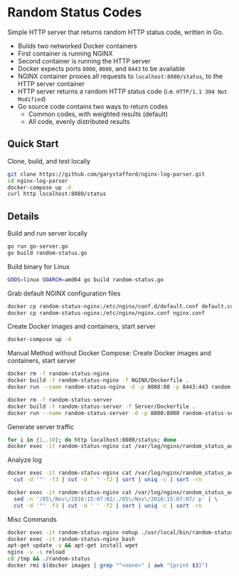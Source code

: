 # Random Status Codes

Simple HTTP server that returns random HTTP status code, written in Go.
- Builds two networked Docker containers
- First container is running NGINX
- Second container is running the HTTP server
- Docker expects ports `8000`, `8080`, and `8443` to be available
- NGINX container proxies all requests to `localhost:8080/status`, to the HTTP server container
- HTTP server returns a random HTTP status code (i.e. `HTTP/1.1 304 Not Modified`)
- Go source code contains two ways to return codes
  - Common codes, with weighted results (default)
  - All code, evenly distributed results

## Quick Start
Clone, build, and test locally
```bash
git clone https://github.com/garystafford/nginx-log-parser.git
cd nginx-log-parser
docker-compose up -d
curl http localhost:8080/status
```

## Details
Build and run server locally
```bash
go run go-server.go
go build random-status.go
```

Build binary for Linux
```bash
GOOS=linux GOARCH=amd64 go build random-status.go
```

Grab default NGINX configuration files
```bash
docker cp random-status-nginx:/etc/nginx/conf.d/default.conf default.conf
docker cp random-status-nginx:/etc/nginx/nginx.conf nginx.conf
```

Create Docker images and containers, start server
```bash
docker-compose up -d
```

Manual Method without Docker Compose: Create Docker images and containers, start server
```bash
docker rm -f random-status-nginx
docker build -t random-status-nginx -f NGINX/Dockerfile .
docker run --name random-status-nginx -d -p 8080:80 -p 8443:443 random-status-nginx

docker rm -f random-status-server
docker build -t random-status-server -f Server/Dockerfile .
docker run --name random-status-server -d -p 8000:8000 random-status-server
```

Generate server traffic
```bash
for i in {1..10}; do http localhost:8080/status; done
docker exec -it random-status-nginx cat /var/log/nginx/random_status_access.log
```
Analyze log
```bash
docker exec -it random-status-nginx cat /var/log/nginx/random_status_access.log | \
  cut -d '"' -f3 | cut -d ' ' -f2 | sort | uniq -c | sort -rn

docker exec -it random-status-nginx cat /var/log/nginx/random_status_access.log | \
  sed -n '/05\/Nov\/2016:15:07:02/,/05\/Nov\/2016:15:07:07/ p' | \
  cut -d '"' -f3 | cut -d ' ' -f2 | sort | uniq -c | sort -rn
```


Misc Commands
```bash
docker exec -it random-status-nginx nohup ./usr/local/bin/random-status &
docker exec -it random-status-nginx bash
apt-get update -y && apt-get install wget
nginx -v -s reload
cd /tmp && ./random-status
docker rmi $(docker images | grep "^<none>" | awk "{print $3}")
```
